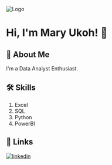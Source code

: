 
![Logo](https://github-readme-stats.vercel.app/api?username=Mary-Ukoh)


# Hi, I'm Mary Ukoh! 👋


## 🚀 About Me
I'm a Data Analyst Enthusiast. 


## 🛠 Skills

1. Excel
2. SQL
3. Python
4. PowerBI
## 🔗 Links
[![linkedin](https://img.shields.io/badge/linkedin-0A66C2?style=for-the-badge&logo=linkedin&logoColor=white)](https://www.linkedin.com/in/mary-ukoh-29222523a/)


